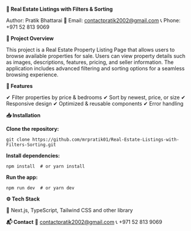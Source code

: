 **🏡 Real Estate Listings with Filters & Sorting**

Author: Pratik Bhattarai
📧 Email: contactpratik2002@gmail.com
📞 Phone: +971 52 813 9069

**📌 Project Overview**

This project is a Real Estate Property Listing Page that allows users to browse available properties for sale. Users can view property details such as images, descriptions, features, pricing, and seller information. The application includes advanced filtering and sorting options for a seamless browsing experience.


**🚀 Features**

✔ Filter properties by price & bedrooms
✔ Sort by newest, price, or size
✔ Responsive design
✔ Optimized & reusable components
✔ Error handling

**📥 Installation**

**Clone the repository:**

`git clone https://github.com/mrpratik01/Real-Estate-Listings-with-Filters-Sorting.git`


**Install dependencies:**

`npm install  # or yarn install
`

**Run the app:**

`npm run dev  # or yarn dev
`

**⚙️ Tech Stack**

🔹 Next.js, TypeScript, Tailwind CSS and other library

**📬 Contact**
📧 contactpratik2002@gmail.com
📞 +971 52 813 9069
